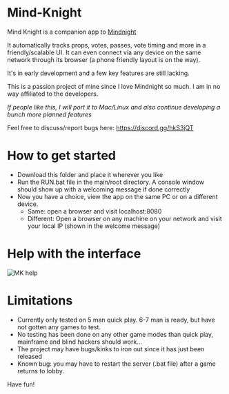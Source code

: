 
# Mind-Knight


Mind Knight is a companion app to [Mindnight](mindnightgame.com)

It automatically tracks props, votes, passes, vote timing and more in a friendly/scalable UI. It can even connect via any device on the same network through its browser (a phone friendly layout is on the way).

It's in early development and a few key features are still lacking.

This is a passion project of mine since I love Mindnight so much. I am in no way affiliated to the developers.

*If people like this, I will port it to Mac/Linux and also continue developing a bunch more planned features*

Feel free to discuss/report bugs here:
https://discord.gg/hkS3jQT

# How to get started
* Download this folder and place it wherever you like
* Run the RUN.bat file in the main/root directory. A console window should show up with a welcoming message if done correctly
* Now you have a choice, view the app on the same PC or on a different device.
  * Same: open a browser and visit localhost:8080
  * Different: Open a browser on any machine on your network and visit your local IP (shown in the welcome message)
  
# Help with the interface
![MK help](https://image.ibb.co/idENnq/help.png)

# Limitations
* Currently only tested on 5 man quick play. 6-7 man is ready, but have not gotten any games to test.
* No testing has been done on any other game modes than quick play, mainframe and blind hackers should work...
* The project may have bugs/kinks to iron out since it has just been released
* Known bug: you may have to restart the server (.bat file) after a game returns to lobby.

Have fun!
